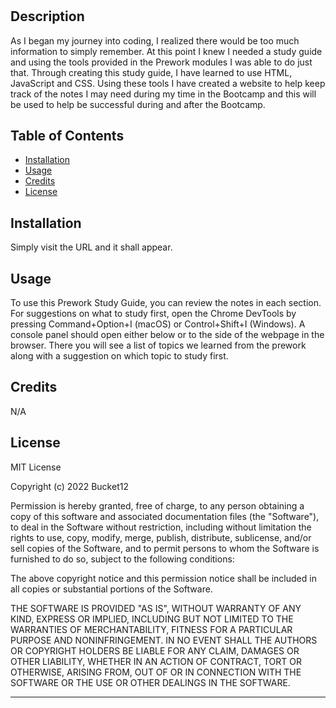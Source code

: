 # <Prework Study Guide>

## Description

As I began my journey into coding, I realized there would be too much information to simply remember. At this point I knew I needed a study guide and using the tools provided in the Prework modules I was able to do just that. Through creating this study guide, I 
have learned to use HTML, JavaScript and CSS. Using these tools I have created a website to help keep track of the notes I may need during my time in the Bootcamp and this will be used to help be successful during and after the Bootcamp.

## Table of Contents

- [Installation](#installation)
- [Usage](#usage)
- [Credits](#credits)
- [License](#license)

## Installation

Simply visit the URL and it shall appear.

## Usage

To use this Prework Study Guide, you can review the notes in each section. For suggestions on what to study first, open the Chrome DevTools by pressing Command+Option+I (macOS) or Control+Shift+I (Windows). A console panel should open either below or to the side of 
the webpage in the browser. There you will see a list of topics we learned from the prework along with a suggestion on which topic to study first.

## Credits

N/A

## License

MIT License

Copyright (c) 2022 Bucket12

Permission is hereby granted, free of charge, to any person obtaining a copy
of this software and associated documentation files (the "Software"), to deal
in the Software without restriction, including without limitation the rights
to use, copy, modify, merge, publish, distribute, sublicense, and/or sell
copies of the Software, and to permit persons to whom the Software is
furnished to do so, subject to the following conditions:

The above copyright notice and this permission notice shall be included in all
copies or substantial portions of the Software.

THE SOFTWARE IS PROVIDED "AS IS", WITHOUT WARRANTY OF ANY KIND, EXPRESS OR
IMPLIED, INCLUDING BUT NOT LIMITED TO THE WARRANTIES OF MERCHANTABILITY,
FITNESS FOR A PARTICULAR PURPOSE AND NONINFRINGEMENT. IN NO EVENT SHALL THE
AUTHORS OR COPYRIGHT HOLDERS BE LIABLE FOR ANY CLAIM, DAMAGES OR OTHER
LIABILITY, WHETHER IN AN ACTION OF CONTRACT, TORT OR OTHERWISE, ARISING FROM,
OUT OF OR IN CONNECTION WITH THE SOFTWARE OR THE USE OR OTHER DEALINGS IN THE
SOFTWARE.

---
